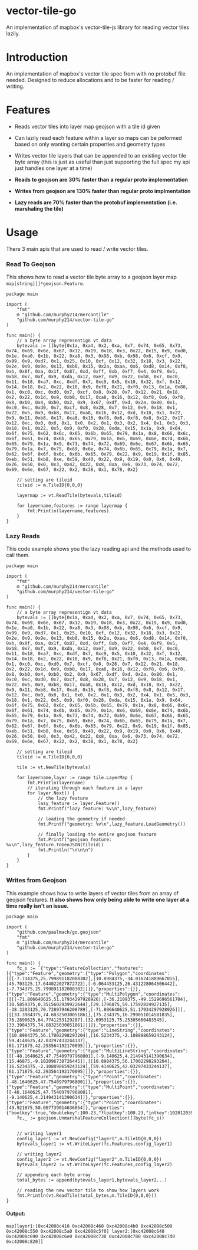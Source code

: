 # vector-tile-go
An implementation of mapbox's vector-tile-js library for reading vector tiles lazily.

# Introduction

An implementation of mapbox's vector tile spec from with no protobuf file needed. Designed to reduce allocations and to be faster for reading / writing. 

# Features 

* Reads vector tiles into layer map geojson with a tile id given

* Can lazily read each feature within a layer so maps can be peformed based on only wanting certain properties and geometry types 

* Writes vector tile layers that can be appended to an existing vector tile byte array (this is just as useful than just supporting the full spec my api just handles one layer at a time)

* **Reads to geojson are 30% faster than a regular proto implementation**

* **Writes from geojson are 130% faster than regular proto implmentation**

* **Lazy reads are 70% faster than the protobuf implementation (i.e. marshaling the tile)**

# Usage 

There 3 main apis that are used to read / write vector tiles. 

### Read To Geojson 

This shows how to read a vector tile byte array to a geojson layer map ```map[string][]*geojson.Feature```.

```golang
package main 

import (
	"fmt"
	m "github.com/murphy214/mercantile"
	"github.com/murphy214/vector-tile-go"
)

func main() {
	// a byte array representign vt data
	bytevals := []byte{0x1a, 0xa4, 0x2, 0xa, 0x7, 0x74, 0x65, 0x73, 0x74, 0x69, 0x6e, 0x67, 0x12, 0x19, 0x18, 0x3, 0x22, 0x15, 0x9, 0xd0, 0x1e, 0xa0, 0x1b, 0x22, 0xa8, 0x3, 0x98, 0xb, 0x98, 0x6, 0xcf, 0x9, 0x99, 0x9, 0xd7, 0x1, 0x25, 0x10, 0xf, 0x12, 0x32, 0x18, 0x3, 0x22, 0x2e, 0x9, 0x9e, 0x13, 0xb0, 0x15, 0x2a, 0xaa, 0x6, 0xd8, 0x14, 0xf0, 0xb, 0x8f, 0xa, 0x1f, 0x87, 0xd, 0xff, 0xb, 0xf7, 0x4, 0xf9, 0x5, 0xb8, 0x7, 0xf, 0x9, 0xda, 0x12, 0xe7, 0x9, 0x22, 0xb8, 0x7, 0xc0, 0x11, 0x18, 0xa7, 0xc, 0xdf, 0x7, 0xc9, 0x5, 0x10, 0x32, 0xf, 0x12, 0x14, 0x18, 0x2, 0x22, 0x10, 0x9, 0xf8, 0x21, 0xf0, 0x13, 0x1a, 0x80, 0x1, 0xc0, 0xc, 0xd0, 0x7, 0xcf, 0x8, 0x28, 0x7, 0x12, 0x21, 0x18, 0x2, 0x22, 0x1d, 0x9, 0xb8, 0x17, 0xa8, 0x16, 0x12, 0xf8, 0x6, 0xf8, 0x8, 0xb0, 0x4, 0xb0, 0x2, 0x9, 0x67, 0xdf, 0xd, 0x2a, 0x80, 0x1, 0xc0, 0xc, 0xd0, 0x7, 0xcf, 0x8, 0x28, 0x7, 0x12, 0x9, 0x18, 0x1, 0x22, 0x5, 0x9, 0xb8, 0x17, 0xa8, 0x16, 0x12, 0xd, 0x18, 0x1, 0x22, 0x9, 0x11, 0xb8, 0x17, 0xa8, 0x16, 0xf8, 0x6, 0xf8, 0x8, 0x12, 0x17, 0x12, 0xc, 0x0, 0x0, 0x1, 0x0, 0x2, 0x1, 0x3, 0x2, 0x4, 0x1, 0x5, 0x3, 0x18, 0x1, 0x22, 0x5, 0x9, 0xf0, 0x28, 0xda, 0x15, 0x1a, 0x9, 0x64, 0x6f, 0x75, 0x62, 0x6c, 0x65, 0x6b, 0x65, 0x79, 0x1a, 0x8, 0x66, 0x6c, 0x6f, 0x61, 0x74, 0x6b, 0x65, 0x79, 0x1a, 0x6, 0x69, 0x6e, 0x74, 0x6b, 0x65, 0x79, 0x1a, 0x9, 0x73, 0x74, 0x72, 0x69, 0x6e, 0x67, 0x6b, 0x65, 0x79, 0x1a, 0x7, 0x75, 0x69, 0x6e, 0x74, 0x6b, 0x65, 0x79, 0x1a, 0x7, 0x62, 0x6f, 0x6f, 0x6c, 0x6b, 0x65, 0x79, 0x22, 0x9, 0x19, 0x1f, 0x85, 0xeb, 0x51, 0xb8, 0xe, 0x59, 0x40, 0x22, 0x9, 0x19, 0x0, 0x0, 0x40, 0x26, 0x50, 0x0, 0x3, 0x42, 0x22, 0x8, 0xa, 0x6, 0x73, 0x74, 0x72, 0x69, 0x6e, 0x67, 0x22, 0x2, 0x38, 0x1, 0x78, 0x2}

	// setting are tileid
	tileid := m.TileID{0,0,0}

	layermap := vt.ReadTile(bytevals,tileid)

	for layername,features := range layermap {
		fmt.Println(layername,features)
	}
}
```

### Lazy Reads 

This code example shows you the lazy reading api and the methods used to call them.
```golang
package main 

import (
	"fmt"
	m "github.com/murphy214/mercantile"
	"github.com/murphy214/vector-tile-go"
)

func main() {
	// a byte array representign vt data
	bytevals := []byte{0x1a, 0xa4, 0x2, 0xa, 0x7, 0x74, 0x65, 0x73, 0x74, 0x69, 0x6e, 0x67, 0x12, 0x19, 0x18, 0x3, 0x22, 0x15, 0x9, 0xd0, 0x1e, 0xa0, 0x1b, 0x22, 0xa8, 0x3, 0x98, 0xb, 0x98, 0x6, 0xcf, 0x9, 0x99, 0x9, 0xd7, 0x1, 0x25, 0x10, 0xf, 0x12, 0x32, 0x18, 0x3, 0x22, 0x2e, 0x9, 0x9e, 0x13, 0xb0, 0x15, 0x2a, 0xaa, 0x6, 0xd8, 0x14, 0xf0, 0xb, 0x8f, 0xa, 0x1f, 0x87, 0xd, 0xff, 0xb, 0xf7, 0x4, 0xf9, 0x5, 0xb8, 0x7, 0xf, 0x9, 0xda, 0x12, 0xe7, 0x9, 0x22, 0xb8, 0x7, 0xc0, 0x11, 0x18, 0xa7, 0xc, 0xdf, 0x7, 0xc9, 0x5, 0x10, 0x32, 0xf, 0x12, 0x14, 0x18, 0x2, 0x22, 0x10, 0x9, 0xf8, 0x21, 0xf0, 0x13, 0x1a, 0x80, 0x1, 0xc0, 0xc, 0xd0, 0x7, 0xcf, 0x8, 0x28, 0x7, 0x12, 0x21, 0x18, 0x2, 0x22, 0x1d, 0x9, 0xb8, 0x17, 0xa8, 0x16, 0x12, 0xf8, 0x6, 0xf8, 0x8, 0xb0, 0x4, 0xb0, 0x2, 0x9, 0x67, 0xdf, 0xd, 0x2a, 0x80, 0x1, 0xc0, 0xc, 0xd0, 0x7, 0xcf, 0x8, 0x28, 0x7, 0x12, 0x9, 0x18, 0x1, 0x22, 0x5, 0x9, 0xb8, 0x17, 0xa8, 0x16, 0x12, 0xd, 0x18, 0x1, 0x22, 0x9, 0x11, 0xb8, 0x17, 0xa8, 0x16, 0xf8, 0x6, 0xf8, 0x8, 0x12, 0x17, 0x12, 0xc, 0x0, 0x0, 0x1, 0x0, 0x2, 0x1, 0x3, 0x2, 0x4, 0x1, 0x5, 0x3, 0x18, 0x1, 0x22, 0x5, 0x9, 0xf0, 0x28, 0xda, 0x15, 0x1a, 0x9, 0x64, 0x6f, 0x75, 0x62, 0x6c, 0x65, 0x6b, 0x65, 0x79, 0x1a, 0x8, 0x66, 0x6c, 0x6f, 0x61, 0x74, 0x6b, 0x65, 0x79, 0x1a, 0x6, 0x69, 0x6e, 0x74, 0x6b, 0x65, 0x79, 0x1a, 0x9, 0x73, 0x74, 0x72, 0x69, 0x6e, 0x67, 0x6b, 0x65, 0x79, 0x1a, 0x7, 0x75, 0x69, 0x6e, 0x74, 0x6b, 0x65, 0x79, 0x1a, 0x7, 0x62, 0x6f, 0x6f, 0x6c, 0x6b, 0x65, 0x79, 0x22, 0x9, 0x19, 0x1f, 0x85, 0xeb, 0x51, 0xb8, 0xe, 0x59, 0x40, 0x22, 0x9, 0x19, 0x0, 0x0, 0x40, 0x26, 0x50, 0x0, 0x3, 0x42, 0x22, 0x8, 0xa, 0x6, 0x73, 0x74, 0x72, 0x69, 0x6e, 0x67, 0x22, 0x2, 0x38, 0x1, 0x78, 0x2}

	// setting are tileid
	tileid := m.TileID{0,0,0}

	tile := vt.NewTile(bytevals)	

	for layername,layer := range tile.LayerMap {
		fmt.Println(layername)
		// iterating through each feature in a layer
		for layer.Next() {
			// the lazy feature 
			lazy_feature := layer.Feature()
			fmt.Printf("lazy feature: %v\n",lazy_feature)

			// loading the geometry if needed 
			fmt.Printf("geometry: %v\n",lazy_feature.LoadGeometry())

			// finally loading the entire geojson feature 
			fmt.Printf("geojson feature: %v\n",lazy_feature.ToGeoJSON(tileid))
			fmt.Println("\n\n\n")
		}
	}
}
```

### Writes from Geojson

This example shows how to write layers of vector tiles from an array of geojson features. **It also shows how only being able to write one layer at a time really isn't an issue.**
```golang
package main

import (
	"github.com/paulmach/go.geojson"
	"fmt"
	m "github.com/murphy214/mercantile"
	"github.com/murphy214/vector-tile-go"
)

func main() {
	fc_s := `{"type":"FeatureCollection","features":[{"type":"Feature","geometry":{"type":"Polygon","coordinates":[[[-7.734375,25.799891182088302],[10.8984375,-34.016241889667015],[45.703125,17.644022027872722],[-6.064453125,26.431228064506442],[-7.734375,25.799891182088302]]]},"properties":{}},{"type":"Feature","geometry":{"type":"MultiPolygon","coordinates":[[[[-71.806640625,51.17934297928926],[-36.2109375,-49.1529696561704],[30.5859375,0.3515602939922644],[29.1796875,59.17592824927135],[-38.3203125,70.72897946208789],[-71.806640625,51.17934297928926]]],[[[33.3984375,74.68325030051861],[75.234375,16.299051014581835],[76.2890625,64.7741253129287],[32.6953125,75.25305660483545],[33.3984375,74.68325030051861]]]]},"properties":{}},{"type":"Feature","geometry":{"type":"LineString","coordinates":[[10.8984375,56.17002298293204],[16.5234375,-2.108898659243124],[59.4140625,42.03297433244137],[61.171875,42.293564192170095]]},"properties":{}},{"type":"Feature","geometry":{"type":"MultiLineString","coordinates":[[[-48.1640625,47.75409797968001],[-9.140625,4.214943141390634],[15.46875,-9.102096738726445]],[[10.8984375,56.17002298293204],[16.5234375,-2.108898659243124],[59.4140625,42.03297433244137],[61.171875,42.293564192170095]]]},"properties":{}},{"type":"Feature","geometry":{"type":"Point","coordinates":[-48.1640625,47.75409797968001]},"properties":{}},{"type":"Feature","geometry":{"type":"MultiPoint","coordinates":[[-48.1640625,47.75409797968001],[-9.140625,4.214943141390634]]},"properties":{}},{"type":"Feature","geometry":{"type":"Point","coordinates":[49.921875,50.007739014636854]},"properties":{"boolkey":true,"doublekey":100.23,"floatkey":100.23,"intkey":10201203912,"stringkey":"string","uintkey":10201203912}}]}`
	fc,_ := geojson.UnmarshalFeatureCollection([]byte(fc_s))


	// writing layer1
	config_layer1 := vt.NewConfig("layer1",m.TileID{0,0,0})
	bytevals_layer1 := vt.WriteLayer(fc.Features,config_layer1)	

	// writing layer2 	
	config_layer2 := vt.NewConfig("layer2",m.TileID{0,0,0})
	bytevals_layer2 := vt.WriteLayer(fc.Features,config_layer2)	

	// appending each byte array 
	total_bytes := append(bytevals_layer1,bytevals_layer2...)

	// reading the new vector tile to show how layers work
	fmt.Println(vt.ReadTile(total_bytes,m.TileID{0,0,0}))
}
```

#### Output:
```
map[layer1:[0xc42008c410 0xc42008c460 0xc42008c4b0 0xc42008c500 0xc42008c550 0xc42008c5a0 0xc42008c5f0] layer2:[0xc42008c640 0xc42008c690 0xc42008c6e0 0xc42008c730 0xc42008c780 0xc42008c7d0 0xc42008c820]]
```

